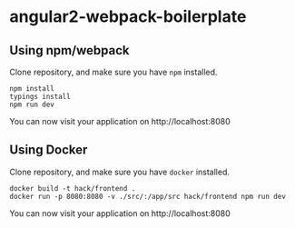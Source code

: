 # angular2-webpack-boilerplate

## Using npm/webpack
Clone repository, and make sure you have `npm` installed.

```
npm install
typings install
npm run dev
```

You can now visit your application on http://localhost:8080

## Using Docker
Clone repository, and make sure you have `docker` installed.

```
docker build -t hack/frontend .
docker run -p 8080:8080 -v ./src/:/app/src hack/frontend npm run dev
```

You can now visit your application on http://localhost:8080
